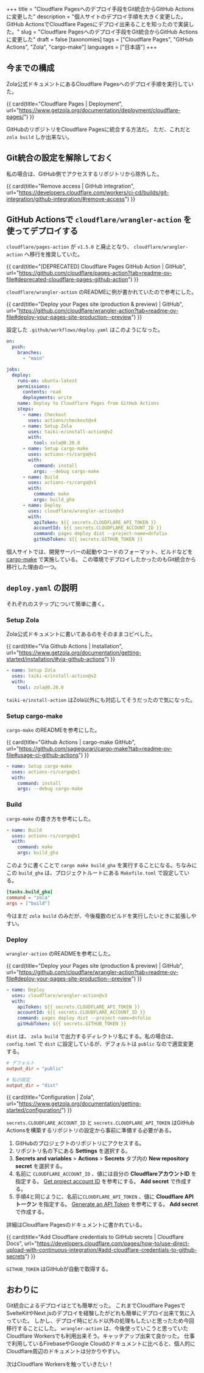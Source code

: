 +++
title = "Cloudflare Pagesへのデプロイ手段をGit統合からGitHub Actionsに変更した"
description = "個人サイトのデプロイ手順を大きく変更した。GitHub ActionsでCloudflare Pagesにデプロイ出来ることを知ったので実装した。"
slug = "Cloudflare Pagesへのデプロイ手段をGit統合からGitHub Actionsに変更した"
draft = false
[taxonomies]
tags = ["Cloudflare Pages", "GitHub Actions", "Zola", "cargo-make"]
languages = ["日本語"]
+++

## 今までの構成

Zola公式ドキュメントにあるCloudflare Pagesへのデプロイ手順を実行していた。

{{ card(title="Cloudflare Pages | Deployment", url="https://www.getzola.org/documentation/deployment/cloudflare-pages/") }}

GitHubのリポジトリをCloudflare Pagesに統合する方法だ。
ただ、これだと `zola build` しか出来ない。

## Git統合の設定を解除しておく

私の場合は、GitHub側でアクセスするリポジトリから除外した。

{{ card(title="Remove access | GitHub integration", url="https://developers.cloudflare.com/workers/ci-cd/builds/git-integration/github-integration/#remove-access") }}

## GitHub Actionsで `cloudflare/wrangler-action` を使ってデプロイする

`cloudflare/pages-action` が `v1.5.0` と廃止となり、 `cloudflare/wrangler-action` へ移行を推奨していた。

{{ card(title="[DEPRECATED] Cloudflare Pages GitHub Action | GitHub", url="https://github.com/cloudflare/pages-action?tab=readme-ov-file#deprecated-cloudflare-pages-github-action") }}

`cloudflare/wrangler-action` のREADMEに例が書かれていたので参考にした。

{{ card(title="Deploy your Pages site (production & preview) | GitHub", url="https://github.com/cloudflare/wrangler-action?tab=readme-ov-file#deploy-your-pages-site-production--preview") }}

設定した `.github/workflows/deploy.yaml` はこのようになった。

```yaml
on:
  push:
    branches:
      - "main"

jobs:
  deploy:
    runs-on: ubuntu-latest
    permissions:
      contents: read
      deployments: write
    name: Deploy to Cloudflare Pages from GitHub Actions
    steps:
      - name: Checkout
        uses: actions/checkout@v4
      - name: Setup Zola
        uses: taiki-e/install-action@v2
        with:
          tool: zola@0.20.0
      - name: Setup cargo-make
        uses: actions-rs/cargo@v1
        with:
          command: install
          args: --debug cargo-make
      - name: Build
        uses: actions-rs/cargo@v1
        with:
          command: make
          args: build_gha
      - name: Deploy
        uses: cloudflare/wrangler-action@v3
        with:
          apiToken: ${{ secrets.CLOUDFLARE_API_TOKEN }}
          accountId: ${{ secrets.CLOUDFLARE_ACCOUNT_ID }}
          command: pages deploy dist --project-name=dnfolio
          gitHubToken: ${{ secrets.GITHUB_TOKEN }}
```

個人サイトでは、開発サーバーの起動やコードのフォーマット、ビルドなどを [cargo-make](https://github.com/sagiegurari/cargo-make) で実施している。
この環境でデプロイしたかったのもGit統合から移行した理由の一つ。

## `deploy.yaml` の説明

それぞれのステップについて簡単に書く。

### Setup Zola

Zola公式ドキュメントに書いてあるのをそのままコピペした。

{{ card(title="Via Github Actions | Installation", url="https://www.getzola.org/documentation/getting-started/installation/#via-github-actions") }}

```yaml
- name: Setup Zola
  uses: taiki-e/install-action@v2
  with:
    tool: zola@0.20.0
```

`taiki-e/install-action` はZola以外にも対応してそうだったので気になった。

### Setup cargo-make

`cargo-make` のREADMEを参考にした。

{{ card(title="Github Actions | cargo-make GitHub", url="https://github.com/sagiegurari/cargo-make?tab=readme-ov-file#usage-ci-github-actions") }}

```yaml
- name: Setup cargo-make
  uses: actions-rs/cargo@v1
  with:
    command: install
    args: --debug cargo-make
```

### Build

`cargo-make` の書き方を参考にした。

```yaml
- name: Build
  uses: actions-rs/cargo@v1
  with:
    command: make
    args: build_gha
```

このように書くことで `cargo make build_gha` を実行することになる。ちなみにこの `build_gha` は、プロジェクトルートにある `Makefile.toml` で設定している。

```toml
[tasks.build_gha]
command = "zola"
args = ["build"]
```

今はまだ `zola build` のみだが、今後複数のビルドを実行したいときに拡張しやすい。

### Deploy

`wrangler-action` のREADMEを参考にした。

{{ card(title="Deploy your Pages site (production & preview) | GitHub", url="https://github.com/cloudflare/wrangler-action?tab=readme-ov-file#deploy-your-pages-site-production--preview") }}

```yaml
- name: Deploy
  uses: cloudflare/wrangler-action@v3
  with:
    apiToken: ${{ secrets.CLOUDFLARE_API_TOKEN }}
    accountId: ${{ secrets.CLOUDFLARE_ACCOUNT_ID }}
    command: pages deploy dist --project-name=dnfolio
    gitHubToken: ${{ secrets.GITHUB_TOKEN }}
```

`dist` は、 `zola build` で出力するディレクトリ名にする。私の場合は、 `config.toml` で `dist` に設定しているが、デフォルトは `public` なので適宜変更する。

```toml
# デフォルト
output_dir = "public"

# 私の設定
output_dir = "dist"
```

{{ card(title="Configuration | Zola", url="https://www.getzola.org/documentation/getting-started/configuration/") }}

`secrets.CLOUDFLARE_ACCOUNT_ID` と `secrets.CLOUDFLARE_API_TOKEN` はGitHub Actionsを構築するリポジトリの設定から事前に準備する必要がある。

1. GitHubのプロジェクトのリポジトリにアクセスする。
2. リポジトリ名の下にある **Settings** を選択する。
3. **Secrets and variables** > **Actions** > **Secrets** タブ内の **New repository secret** を選択する。
4. 名前に `CLOUDFLARE_ACCOUNT_ID` 、値には自分の **CloudflareアカウントID** を指定する。 [Get project account ID](https://developers.cloudflare.com/pages/how-to/use-direct-upload-with-continuous-integration/#get-project-account-id) を参考にする。 **Add secret** で作成する。
5. 手順4と同じように、名前に`CLOUDFLARE_API_TOKEN` 、値に **Cloudflare APIトークン** を指定する。 [Generate an API Token](https://developers.cloudflare.com/pages/how-to/use-direct-upload-with-continuous-integration/#generate-an-api-token) を参考にする。 **Add secret** で作成する。

詳細はCloudflare Pagesのドキュメントに書かれている。

{{ card(title="Add Cloudflare credentials to GitHub secrets | Cloudflare Docs", url="https://developers.cloudflare.com/pages/how-to/use-direct-upload-with-continuous-integration/#add-cloudflare-credentials-to-github-secrets") }}

`GITHUB_TOKEN` はGitHubが自動で取得する。

## おわりに

Git統合によるデプロイはとても簡単だった。
これまでCloudflare PagesでSvelteKitやNext.jsのデプロイを経験したがどれも簡単にデプロイ出来て気に入っていた。
しかし、デプロイ時にビルド以外の処理もしたいと思ったため今回移行することにした。
`wrangler-action` は、今後使っていこうと思っていたCloudflare Workersでも利用出来そう。キャッチアップ出来て良かった。
仕事で利用しているFirebaseやGoogle Cloudのドキュメントに比べると、個人的にCloudflare周辺のドキュメントは分かりやすい。

次はCloudflare Workersを触っていきたい！
